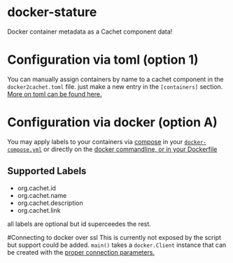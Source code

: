 # docker-stature
Docker container metadata as a Cachet component data!


# Configuration via toml (option 1)
You can manually assign containers by name to a cachet component in the `docker2cachet.toml` file. just make a new entry in the `[containers]` section.
[More on toml can be found here.](https://github.com/toml-lang/toml)

# Configuration via docker (option A)
You may apply labels to your containers via [compose](https://docs.docker.com/compose/overview/) in your [`docker-compose.yml`](https://docs.docker.com/compose/compose-file/#labels) or directly on the [docker commandline, or in your Dockerfile](https://docs.docker.com/engine/userguide/labels-custom-metadata/)

## Supported Labels
 * org.cachet.id
 * org.cachet.name
 * org.cachet.description
 * org.cachet.link

all labels are optional but id superceedes the rest.


#Connecting to docker over ssl
This is currently not exposed by the script but support could be added. `main()` takes a `docker.Client` instance that can be created with the [proper connection parameters.](https://docker-py.readthedocs.org/en/latest/tls/)
